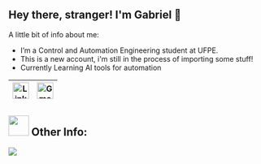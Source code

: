 ## Hey there, stranger! I'm Gabriel 👋
  A little bit of info about me:
-  I’m a Control and Automation Engineering student at UFPE.
-  This is a new account, i'm still in the process of importing some stuff!
-  Currently Learning AI tools for automation 




| [<img src="https://github.com/TheDudeThatCode/TheDudeThatCode/blob/master/Assets/Linkedin.svg" alt="Linkedin Logo" width="32">](https://www.linkedin.com/in/lucas-gabriel-91b0021b1/) | [<img src="https://github.com/TheDudeThatCode/TheDudeThatCode/blob/master/Assets/Gmail.svg" alt="Gmail logo" height="32">](mailto:lucasgabrielfl00@gmail.com)
|:---:|:---:|

##  <img src="https://media.giphy.com/media/WUlplcMpOCEmTGBtBW/giphy.gif" width="40"> **Other Info:**

<a href="https://github.com/LucasGabrielfl0">
  <img align="center" src="https://github-readme-stats.vercel.app/api/top-langs/?username=LucasGabrielfl0&hide=javascript,jupyter%20notebook,css,scss,html&theme=dark&hide_langs_below=1" />
</a>


